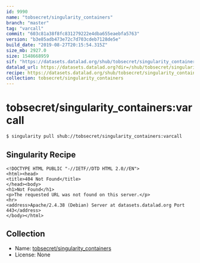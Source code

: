 ```yaml
---
id: 9990
name: "tobsecret/singularity_containers"
branch: "master"
tag: "varcall"
commit: "603c81a38f8fc831279222e4dba655eaebfa5763"
version: "b3e85adb473e72c7d703cdeb7128de5e"
build_date: "2019-08-27T20:15:54.315Z"
size_mb: 2927.0
size: 1548668959
sif: "https://datasets.datalad.org/shub/tobsecret/singularity_containers/varcall/2019-08-27-603c81a3-b3e85adb/b3e85adb473e72c7d703cdeb7128de5e.sif"
datalad_url: https://datasets.datalad.org?dir=/shub/tobsecret/singularity_containers/varcall/2019-08-27-603c81a3-b3e85adb/
recipe: https://datasets.datalad.org/shub/tobsecret/singularity_containers/varcall/2019-08-27-603c81a3-b3e85adb/Singularity
collection: tobsecret/singularity_containers
---
```


# tobsecret/singularity_containers:varcall

```bash
$ singularity pull shub://tobsecret/singularity_containers:varcall
```

## Singularity Recipe

```singularity
<!DOCTYPE HTML PUBLIC "-//IETF//DTD HTML 2.0//EN">
<html><head>
<title>404 Not Found</title>
</head><body>
<h1>Not Found</h1>
<p>The requested URL was not found on this server.</p>
<hr>
<address>Apache/2.4.38 (Debian) Server at datasets.datalad.org Port 443</address>
</body></html>
```

## Collection

 - Name: [tobsecret/singularity_containers](https://github.com/tobsecret/singularity_containers)
 - License: None

